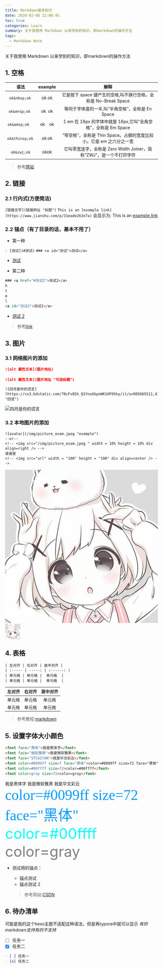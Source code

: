 ```yaml
---
title: Markdown基本知识
date: 2020-02-08 12:00:45
toc: true
categories: Learn
summary: 关于我使用 Markdown 以来学到的知识，即markdown的操作方法
tags:
  - Markdown Note
---
```

关于我使用 Markdown 以来学到的知识，即markdown的操作方法
<!--more-->

## 1. 空格

|          语法          |   example    |                                解释                                 |
| :--------------------: | :----------: | :-----------------------------------------------------------------: |
|   `ok&nbsp;ok`&nbsp;   |  ok&nbsp;ok  |   它是按下 space 键产生的空格,叫不换行空格，全称是 No-Break Space   |
|   `ok&ensp;ok`&ensp;   |  ok&ensp;ok  |          等同于字体度的一半,叫“半角空格”，全称是 En Space           |
|   `ok&emsp;ok`&emsp;   |  ok&emsp;ok  |   1 em 在 16px 的字体中就是 16px,它叫“全角空格”，全称是 Em Space    |
| `ok&thinsp;ok`&thinsp; | ok&thinsp;ok | “窄空格”，全称是 Thin Space。占据的宽度比较小。它是 em 之六分之一宽 |
|    `ok&zwj;ok`&zwj;    |  ok&zwj;ok   | 它叫零宽连字，全称是 Zero Width Joiner，简称“ZWJ”，是一个不打印字符 |

> 参考[网站](https://www.jianshu.com/p/31eade263e7a "简书")

## 2. 链接

### 2.1 行内式(方便简洁)

`[链接文字](链接网址 "标题")`
`This is an [example link](https://www.jianshu.com/p/31eade263e7a)`
会显示为:&nbsp;This is an [example link](https://www.jianshu.com/p/31eade263e7a)

### 2.2 锚点（有了目录的话，基本不用了）

- 第一种

`- [测试](#测试)`
`### <a id="测试">测试</a>`

- [测试](#测试)

* 第二种

```html
### <a href="#测试2">测试2</a>
h
t
m
l
<a id="测试2">测试2</a>
```

- <a href="#测试2">测试 2</a>

> 参考[link](https://blog.csdn.net/wangzhibo666/article/details/88731227 "CSDN")

## 3. 图片

### 3.1 网络图片的添加

```md
![alt 属性文本](图片地址)

![alt 属性文本](图片地址 "可选标题")
```

```
![四月是你的谎言](https://ss3.bdstatic.com/70cFv8Sh_Q1YnxGkpoWK1HF6hhy/it/u=905665511,4125694826&fm=26&gp=0.jpg "四谎")
```

![四月是你的谎言](https://ss3.bdstatic.com/70cFv8Sh_Q1YnxGkpoWK1HF6hhy/it/u=905665511,4125694826&fm=26&gp=0.jpg "四谎")

### 3.2 本地图片的添加

```
![avatar](/img/picture_exam.jpeg "example")
--or--
<!-- <img src="/img/picture_exam.jpeg " width = 10% height = 10% div align=right /> -->
或者是
<!-- <img src="url" width = "100" height = "100" div align=center /> -->
```

![avatar](/img/picture_exam.jpeg "example")
<img src="/img/picture_exam.jpeg " width = 10% height = 10% div align=center />

## 4. 表格

```
| 左对齐 | 右对齐 | 居中对齐 |
| :----- | -----: | :------: |
| 单元格 | 单元格 |  单元格  |
| 单元格 | 单元格 |  单元格  |
```

| 左对齐 | 右对齐 | 居中对齐 |
| :----- | -----: | :------: |
| 单元格 | 单元格 |  单元格  |
| 单元格 | 单元格 |  单元格  |

> 参考教程:[markdown](https://www.runoob.com/markdown/md-tutorial.html)

## 5. 设置字体大小颜色

```html
<font face="黑体">我是黑体字</font>
<font face="微软雅黑">我是微软雅黑</font>
<font face="STCAIYUN">我是华文彩云</font>
<font color=#0099ff size=7 face="黑体">color=#0099ff size=72 face="黑体"</font>
<font color=#00ffff size=72>color=#00ffff</font>
<font color=gray size=72>color=gray</font>
```

<font face="黑体">我是黑体字</font>
<font face="微软雅黑">我是微软雅黑</font>
<font face="STCAIYUN">我是华文彩云</font>
<font color=#0099ff size=7 face="黑体">color=#0099ff size=72 face="黑体"</font>
<font color=#00ffff size=72>color=#00ffff</font>
<font color=gray size=72>color=gray</font>

- 测试用的锚点：
  - <a id="测试">锚点测试</a>
  - <a id="测试2">锚点测试 2</a>
  
  > 参考网站:[CSDN](https://blog.csdn.net/weixin_37998647/article/details/79428290 "CSDN")

## 6. 待办清单

可能是我的这个hexo主题不适配这种语法，但是再typora中就可以显示
*有的markdown支持有的不支持*

- [ ] 任务一
- [x] 任务二

```md
- [ ] 任务一
- [x] 任务二
```